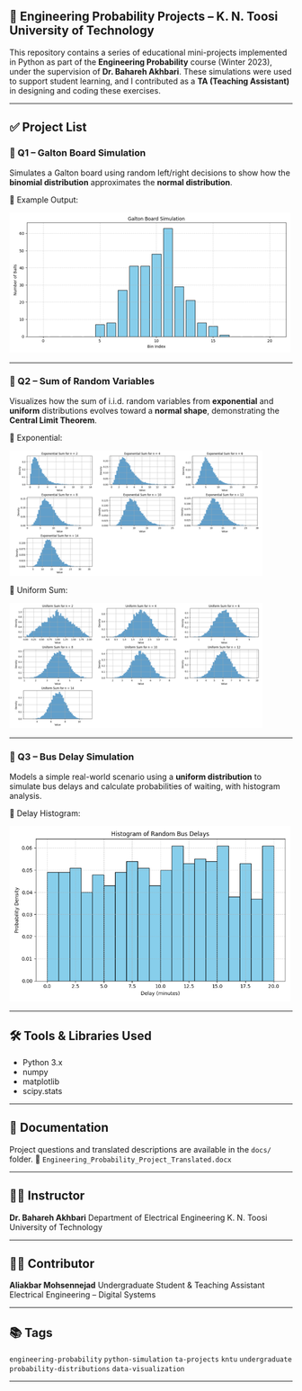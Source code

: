 ## 📘 Engineering Probability Projects – K. N. Toosi University of Technology

This repository contains a series of educational mini-projects implemented in Python as part of the **Engineering Probability** course (Winter 2023), under the supervision of **Dr. Bahareh Akhbari**. These simulations were used to support student learning, and I contributed as a **TA (Teaching Assistant)** in designing and coding these exercises.

---

## ✅ Project List

### 🔹 Q1 – Galton Board Simulation

Simulates a Galton board using random left/right decisions to show how the **binomial distribution** approximates the **normal distribution**.

📎 Example Output:

<img src="Q1_GaltonBoard/Figure_1.png" width="500"/>

---

### 🔹 Q2 – Sum of Random Variables

Visualizes how the sum of i.i.d. random variables from **exponential** and **uniform** distributions evolves toward a **normal shape**, demonstrating the **Central Limit Theorem**.

📎 Exponential: 

<img src="Q2_SumOfRandomVariables/exponential_sum_distribution.png" width="450"/>

📎 Uniform Sum:

<img src="Q2_SumOfRandomVariables/uniform_sum_distribution.png" width="450"/>

---

### 🔹 Q3 – Bus Delay Simulation

Models a simple real-world scenario using a **uniform distribution** to simulate bus delays and calculate probabilities of waiting, with histogram analysis.

📎 Delay Histogram:

<img src="Q3_BusDelay/bus_delay_histogram.png" width="500"/>

---

## 🛠 Tools & Libraries Used

* Python 3.x
* numpy
* matplotlib
* scipy.stats

---

## 📄 Documentation

Project questions and translated descriptions are available in the `docs/` folder.
📎 `Engineering_Probability_Project_Translated.docx`

---

## 👨‍🏫 Instructor

**Dr. Bahareh Akhbari**
Department of Electrical Engineering
K. N. Toosi University of Technology

---

## 👨‍💻 Contributor

**Aliakbar Mohsennejad**
Undergraduate Student & Teaching Assistant
Electrical Engineering – Digital Systems

---

## 📚 Tags

`engineering-probability` `python-simulation` `ta-projects` `kntu` `undergraduate` `probability-distributions` `data-visualization`

---
